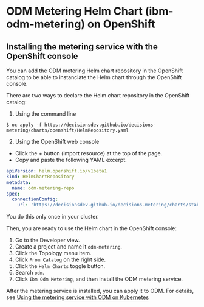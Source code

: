 # ODM Metering Helm Chart (ibm-odm-metering) on OpenShift

## Installing the metering service with the OpenShift console

You can add the ODM metering Helm chart repository in the OpenShift catalog to be able to instanciate the Helm chart through the OpenShift console.

There are two ways to declare the Helm chart repository in the OpenShift catalog:
1. Using the command line

```console
$ oc apply -f https://decisionsdev.github.io/decisions-metering/charts/openshift/HelmRepository.yaml
```

2. Using the OpenShift web console

- Click the + button (import resource) at the top of the page.
- Copy and paste the following YAML excerpt.
```yaml
apiVersion: helm.openshift.io/v1beta1
kind: HelmChartRepository
metadata:
  name: odm-metering-repo
spec:
  connectionConfig:
    url: 'https://decisionsdev.github.io/decisions-metering/charts/stable/'
```

You do this only once in your cluster.

Then, you are ready to use the Helm chart in the OpenShift console:
1. Go to the Developer view.
2. Create a project and name it `odm-metering`.
3. Click the Topology menu item.
4. Click `From Catalog` on the right side.
5. Click the `Helm Charts` toggle button.
6. Search `odm`.
7. Click `Ibm Odm Metering`, and then install the ODM metering service.

After the metering service is installed, you can apply it to ODM. For details, see [Using the metering service with ODM on Kubernetes](../ibm-odm-metering/README.md#using-the-metering-service-with-odm-on-kubernetes)
